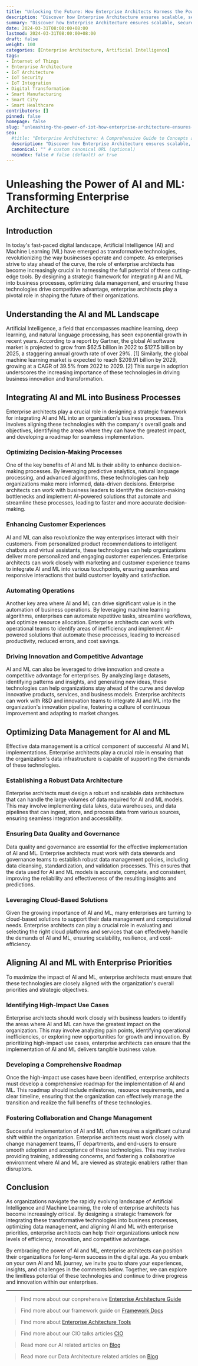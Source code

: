 ```yaml
---
title: "Unlocking the Future: How Enterprise Architects Harness the Power of AI and ML"
description: "Discover how Enterprise Architecture ensures scalable, secure, and integrated IoT implementations, aligning IoT initiatives with business strategies for maximum impact. Leverage the power of IoT and EA to drive digital transformation."
summary: "Discover how Enterprise Architecture ensures scalable, secure, and integrated IoT implementations, aligning IoT initiatives with business strategies for maximum impact. Leverage the power of IoT and EA to drive digital transformation."
date: 2024-03-31T08:00:00+08:00
lastmod: 2024-03-31T08:00:00+08:00
draft: false
weight: 100
categories: [Enterprise Architecture, Artificial Intelligence]
tags: 
- Internet of Things
- Enterprise Architecture
- IoT Architecture
- IoT Security
- IoT Integration
- Digital Transformation
- Smart Manufacturing
- Smart City
- Smart Healthcare
contributors: []
pinned: false
homepage: false
slug: "unleashing-the-power-of-iot-how-enterprise-architecture-ensures-scalable-secure-and-integrated-iot-implementations"
seo:
  #title: "Enterprise Architecture: A Comprehensive Guide to Concepts and Industry Practices" # custom title (optional)
  description: "Discover how Enterprise Architecture ensures scalable, secure, and integrated IoT implementations, aligning IoT initiatives with business strategies for maximum impact. Leverage the power of IoT and EA to drive digital transformation." # custom description (recommended)
  canonical: "" # custom canonical URL (optional)
  noindex: false # false (default) or true
---
```


# Unleashing the Power of AI and ML: Transforming Enterprise Architecture

## Introduction

In today's fast-paced digital landscape, Artificial Intelligence (AI) and Machine Learning (ML) have emerged as transformative technologies, revolutionizing the way businesses operate and compete. As enterprises strive to stay ahead of the curve, the role of enterprise architects has become increasingly crucial in harnessing the full potential of these cutting-edge tools. By designing a strategic framework for integrating AI and ML into business processes, optimizing data management, and ensuring these technologies drive competitive advantage, enterprise architects play a pivotal role in shaping the future of their organizations.

## Understanding the AI and ML Landscape

Artificial Intelligence, a field that encompasses machine learning, deep learning, and natural language processing, has seen exponential growth in recent years. According to a report by Gartner, the global AI software market is projected to grow from $62.5 billion in 2022 to $127.5 billion by 2025, a staggering annual growth rate of over 29%. [1] Similarly, the global machine learning market is expected to reach $209.91 billion by 2029, growing at a CAGR of 39.5% from 2022 to 2029. [2] This surge in adoption underscores the increasing importance of these technologies in driving business innovation and transformation.

## Integrating AI and ML into Business Processes

Enterprise architects play a crucial role in designing a strategic framework for integrating AI and ML into an organization's business processes. This involves aligning these technologies with the company's overall goals and objectives, identifying the areas where they can have the greatest impact, and developing a roadmap for seamless implementation.

### Optimizing Decision-Making Processes
One of the key benefits of AI and ML is their ability to enhance decision-making processes. By leveraging predictive analytics, natural language processing, and advanced algorithms, these technologies can help organizations make more informed, data-driven decisions. Enterprise architects can work with business leaders to identify the decision-making bottlenecks and implement AI-powered solutions that automate and streamline these processes, leading to faster and more accurate decision-making.

### Enhancing Customer Experiences
AI and ML can also revolutionize the way enterprises interact with their customers. From personalized product recommendations to intelligent chatbots and virtual assistants, these technologies can help organizations deliver more personalized and engaging customer experiences. Enterprise architects can work closely with marketing and customer experience teams to integrate AI and ML into various touchpoints, ensuring seamless and responsive interactions that build customer loyalty and satisfaction.

### Automating Operations
Another key area where AI and ML can drive significant value is in the automation of business operations. By leveraging machine learning algorithms, enterprises can automate repetitive tasks, streamline workflows, and optimize resource allocation. Enterprise architects can work with operational teams to identify areas of inefficiency and implement AI-powered solutions that automate these processes, leading to increased productivity, reduced errors, and cost savings.

### Driving Innovation and Competitive Advantage
AI and ML can also be leveraged to drive innovation and create a competitive advantage for enterprises. By analyzing large datasets, identifying patterns and insights, and generating new ideas, these technologies can help organizations stay ahead of the curve and develop innovative products, services, and business models. Enterprise architects can work with R&D and innovation teams to integrate AI and ML into the organization's innovation pipeline, fostering a culture of continuous improvement and adapting to market changes.

## Optimizing Data Management for AI and ML

Effective data management is a critical component of successful AI and ML implementations. Enterprise architects play a crucial role in ensuring that the organization's data infrastructure is capable of supporting the demands of these technologies.

### Establishing a Robust Data Architecture
Enterprise architects must design a robust and scalable data architecture that can handle the large volumes of data required for AI and ML models. This may involve implementing data lakes, data warehouses, and data pipelines that can ingest, store, and process data from various sources, ensuring seamless integration and accessibility.

### Ensuring Data Quality and Governance
Data quality and governance are essential for the effective implementation of AI and ML. Enterprise architects must work with data stewards and governance teams to establish robust data management policies, including data cleansing, standardization, and validation processes. This ensures that the data used for AI and ML models is accurate, complete, and consistent, improving the reliability and effectiveness of the resulting insights and predictions.

### Leveraging Cloud-Based Solutions
Given the growing importance of AI and ML, many enterprises are turning to cloud-based solutions to support their data management and computational needs. Enterprise architects can play a crucial role in evaluating and selecting the right cloud platforms and services that can effectively handle the demands of AI and ML, ensuring scalability, resilience, and cost-efficiency.

## Aligning AI and ML with Enterprise Priorities

To maximize the impact of AI and ML, enterprise architects must ensure that these technologies are closely aligned with the organization's overall priorities and strategic objectives.

### Identifying High-Impact Use Cases
Enterprise architects should work closely with business leaders to identify the areas where AI and ML can have the greatest impact on the organization. This may involve analyzing pain points, identifying operational inefficiencies, or exploring new opportunities for growth and innovation. By prioritizing high-impact use cases, enterprise architects can ensure that the implementation of AI and ML delivers tangible business value.

### Developing a Comprehensive Roadmap
Once the high-impact use cases have been identified, enterprise architects must develop a comprehensive roadmap for the implementation of AI and ML. This roadmap should include milestones, resource requirements, and a clear timeline, ensuring that the organization can effectively manage the transition and realize the full benefits of these technologies.

### Fostering Collaboration and Change Management
Successful implementation of AI and ML often requires a significant cultural shift within the organization. Enterprise architects must work closely with change management teams, IT departments, and end-users to ensure smooth adoption and acceptance of these technologies. This may involve providing training, addressing concerns, and fostering a collaborative environment where AI and ML are viewed as strategic enablers rather than disruptors.

## Conclusion

As organizations navigate the rapidly evolving landscape of Artificial Intelligence and Machine Learning, the role of enterprise architects has become increasingly critical. By designing a strategic framework for integrating these transformative technologies into business processes, optimizing data management, and aligning AI and ML with enterprise priorities, enterprise architects can help their organizations unlock new levels of efficiency, innovation, and competitive advantage.

By embracing the power of AI and ML, enterprise architects can position their organizations for long-term success in the digital age. As you embark on your own AI and ML journey, we invite you to share your experiences, insights, and challenges in the comments below. Together, we can explore the limitless potential of these technologies and continue to drive progress and innovation within our enterprises.

---

> Find more about our conprehensive [Enterprise Architecture Guide](/docs/ultimate-guides/chapter-1.1-introduction-of-enterprise-architecture/)

> Find more about our framework guide on [Framework Docs](/docs/frameworks/)

> Find more about [Enterprise Achitecture Tools](/docs/software-tools/)

> Find more about our CIO talks articles [CIO](/tags/cio/)

> Read more our AI related articles on [Blog](/tags/artificial-intelligence/)

> Read more our Data Architecture related articles on [Blog](/tags/data-architecture/)
